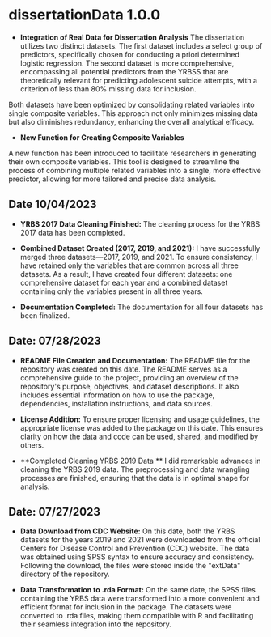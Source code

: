 # dissertationData 1.0.0


- **Integration of Real Data for Dissertation Analysis**
The dissertation utilizes two distinct datasets. The first dataset includes a select group of predictors, specifically chosen for conducting a priori determined logistic regression. The second dataset is more comprehensive, encompassing all potential predictors from the YRBSS that are theoretically relevant for predicting adolescent suicide attempts, with a criterion of less than 80% missing data for inclusion.

Both datasets have been optimized by consolidating related variables into single composite variables. This approach not only minimizes missing data but also diminishes redundancy, enhancing the overall analytical efficacy.

- **New Function for Creating Composite Variables**

A new function has been introduced to facilitate researchers in generating their own composite variables. This tool is designed to streamline the process of combining multiple related variables into a single, more effective predictor, allowing for more tailored and precise data analysis.



## Date 10/04/2023

- **YRBS 2017 Data Cleaning Finished:**
The cleaning process for the YRBS 2017 data has been completed.

- **Combined Dataset Created (2017, 2019, and 2021):**
I have successfully merged three datasets—2017, 2019, and 2021. To ensure consistency, I have retained only the variables that are common across all three datasets. As a result, I have created four different datasets: one comprehensive dataset for each year and a combined dataset containing only the variables present in all three years.

- **Documentation Completed:**
The documentation for all four datasets has been finalized.



## Date: 07/28/2023

- **README File Creation and Documentation:**
The README file for the repository was created on this date. 
The README serves as a comprehensive guide to the project, providing an overview of the repository's purpose, objectives, and dataset descriptions. It also includes essential information on how to use the package, dependencies, installation instructions, and data sources.

- **License Addition:**
To ensure proper licensing and usage guidelines, the appropriate license was added to the package on this date. This ensures clarity on how the data and code can be used, shared, and modified by others.

- **Completed Cleaning YRBS 2019 Data **
I did remarkable advances in cleaning the YRBS 2019 data. The preprocessing and data wrangling processes are finished, ensuring that the data is in optimal shape for analysis.


## Date: 07/27/2023

- **Data Download from CDC Website:**
On this date, both the YRBS datasets for the years 2019 and 2021 were downloaded from the official Centers for Disease Control and Prevention (CDC) website. The data was obtained using SPSS syntax to ensure accuracy and consistency. Following the download, the files were stored inside the "extData" directory of the repository.

- **Data Transformation to .rda Format:**
On the same date, the SPSS files containing the YRBS data were transformed into a more convenient and efficient format for inclusion in the package. The datasets were converted to .rda files, making them compatible with R and facilitating their seamless integration into the repository.

